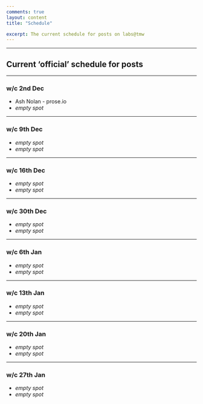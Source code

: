 ```yaml
---
comments: true
layout: content
title: "Schedule"

excerpt: The current schedule for posts on labs@tmw
---
```


- - -

## Current ‘official’ schedule for posts

- - -

### w/c 2nd Dec

* Ash Nolan - prose.io
* *empty spot*

- - -

### w/c 9th Dec

* *empty spot*
* *empty spot*

- - -

### w/c 16th Dec

* *empty spot*
* *empty spot*

- - -

### w/c 30th Dec

* *empty spot*
* *empty spot*

- - -

### w/c 6th Jan

* *empty spot*
* *empty spot*

- - -

### w/c 13th Jan

* *empty spot*
* *empty spot*

- - -

### w/c 20th Jan

* *empty spot*
* *empty spot*

- - -

### w/c 27th Jan

* *empty spot*
* *empty spot*